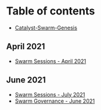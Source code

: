 # Table of contents

* [Catalyst-Swarm-Genesis](README.md)

## April 2021

* [Swarm Sessions - April 2021](april-2021/swarm-sessions.md)

## June 2021

* [Swarm Sessions - July 2021](june-2021/swarm-sessions-july-2021.md)
* [Swarm Governance - June 2021](june-2021/untitled.md)

